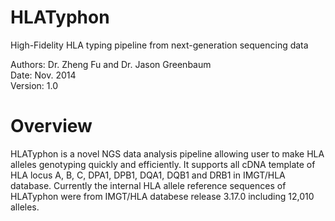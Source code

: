 HLATyphon
=========

High-Fidelity HLA typing pipeline from next-generation sequencing data

Authors: Dr. Zheng Fu and Dr. Jason Greenbaum  
Date: Nov. 2014  
Version: 1.0  

# Overview

HLATyphon is a novel NGS data analysis pipeline allowing user to make HLA alleles genotyping quickly and efficiently. It supports all cDNA template of HLA locus A, B, C, DPA1, DPB1, DQA1, DQB1 and DRB1 in IMGT/HLA database. Currently the internal HLA allele reference sequences of HLATyphon were from IMGT/HLA databese release 3.17.0 including 12,010 alleles. 






